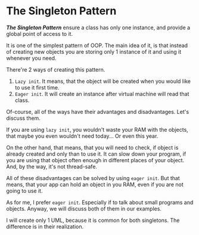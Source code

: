 # The Singleton Pattern
**_The Singleton Pattern_** ensure a class has only one instance, and provide a global point of access to it.

It is one of the simplest pattern of OOP. 
The main idea of it, is that instead of creating new objects you are storing only 1 instance of it 
and using it whenever you need.

There're 2 ways of creating this pattern.
1. `Lazy init`. It means, that the object will be created when you would like to use it first time.
2. `Eager init`. It will create an instance after virtual machine will read that class.

Of-course, all of the ways have their advantages and disadvantages.
Let's discuss them.

If you are using `lazy init`, you wouldn't waste your RAM with the objects, that maybe you even wouldn't need today...
Or even this year.

On the other hand, that means, that you will need to check, if object is already created and only than to use it. 
It can slow down your program, if you are using that object often enough in different places of your object. 
And, by the way, it's not thread-safe.

All of these disadvantages can be solved by using `eager init`. 
But that means, that your app can hold an object in you RAM, even if you are not going to use it.

As for me, I prefer `eager init`. Especially if to talk about small programs and objects. 
Anyway, we will discuss both of them in our examples.

I will create only 1 UML, because it is common for both singletons. The difference is in their realization.